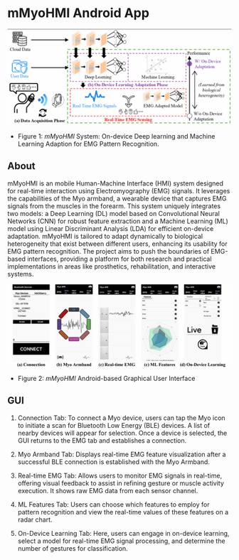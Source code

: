 # mMyoHMI Android App

![System](visuals/System.png?raw=true "System")
* Figure 1: *mMyoHMI* System: On-device Deep learning and Machine Learning
Adaption for EMG Pattern Recognition.

## About
mMyoHMI is an mobile Human-Machine Interface (HMI) system designed for real-time interaction using Electromyography (EMG) signals. It leverages the capabilities of the Myo armband, a wearable device that captures EMG signals from the muscles in the forearm. This system uniquely integrates two models: a Deep Learning (DL) model based on Convolutional Neural Networks (CNN) for robust feature extraction and a Machine Learning (ML) model using Linear Discriminant Analysis (LDA) for efficient on-device adaptation. mMyoHMI is tailored to adapt dynamically to biological heterogeneity that exist between different users, enhancing its usability for EMG pattern recognition. The project aims to push the boundaries of EMG-based interfaces, providing a platform for both research and practical implementations in areas like prosthetics, rehabilitation, and interactive systems.

![GUI](visuals/GUI.png?raw=true "GUI")
* Figure 2: *mMyoHMI* Android-based Graphical User Interface

## GUI
1. Connection Tab: To connect a Myo device, users can tap the Myo icon to initiate a scan for Bluetooth Low Energy (BLE) devices. A list of nearby devices will appear for selection. Once a device is selected, the GUI returns to the EMG tab and establishes a connection.

2. Myo Armband Tab: Displays real-time EMG feature visualization after a successful BLE connection is established with the Myo Armband.

3. Real-time EMG Tab: Allows users to monitor EMG signals in real-time, offering visual feedback to assist in refining gesture or muscle activity execution. It shows raw EMG data from each sensor channel.

4. ML Features Tab: Users can choose which features to employ for pattern recognition and view the real-time values of these features on a radar chart.

5. On-Device Learning Tab: Here, users can engage in on-device learning, select a model for real-time EMG signal processing, and determine the number of gestures for classification.